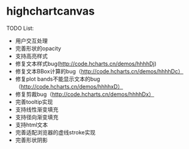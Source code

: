 # highchartcanvas

TODO List:

* 用户交互处理
* 完善形状的opacity
* 支持高亮样式
* 修复文本样式bug(http://code.hcharts.cn/demos/hhhhDj)
* 修复文本BBox计算的bug（http://code.hcharts.cn/demos/hhhhDc）
* 修复plot bands不能显示文本的bug（http://code.hcharts.cn/demos/hhhhxD）
* 修复剪裁bug（http://code.hcharts.cn/demos/hhhhDx）
* 完善tooltip实现
* 支持线性渐变填充
* 支持径向渐变填充
* 支持html文本
* 完善适配浏览器的虚线stroke实现
* 完善形状阴影